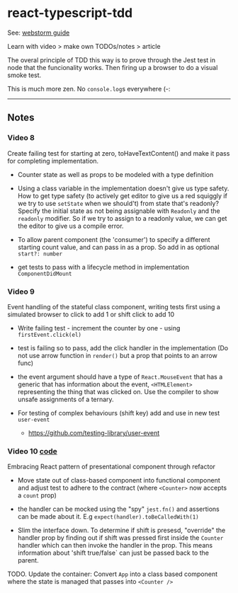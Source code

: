 # react-typescript-tdd

See: [webstorm guide](https://www.jetbrains.com/webstorm/guide/tutorials/react_typescript_tdd/project_setup/)

Learn with video > make own TODOs/notes > article

The overal principle of TDD this way is to prove through the Jest test in node that the funcionality works. Then firing up a browser to do a visual smoke test.

This is much more zen. No `console.log`s everywhere (-:

---

## Notes

### Video 8

Create failing test for starting at zero, toHaveTextContent() and make it pass for completing implementation.

- Counter state as well as props to be modeled with a type definition

- Using a class variable in the implementation doesn't give us type safety. How to get type safety (to actively get editor to give us a red squiggly if we try to use `setState` when we should't) from state that's readonly? Specify the initial state as not being assignable with `Readonly` and the `readonly` modifier. So if we try to assign to a readonly value, we can get the editor to give us a compile error.

- To allow parent component (the 'consumer') to specify a different starting count value, and can pass in as a prop. So add in as optional `start?: number`

- get tests to pass with a lifecycle method in implementation `ComponentDidMount`

### Video 9

Event handling of the stateful class component, writing tests first using a simulated browser to click to add 1 or shift click to add 10

- Write failing test - increment the counter by one - using `firstEvent.click(el)`

- test is failing so to pass, add the click handler in the implementation (Do not use arrow function in `render()` but a prop that points to an arrow func)

- the event argument should have a type of `React.MouseEvent` that has a generic that has information about the event, `<HTMLElement>` representing the thing that was clicked on. Use the compiler to show unsafe assignments of a ternary.

- For testing of complex behaviours (shift key) add and use in new test `user-event`
  - https://github.com/testing-library/user-event

### Video 10 [code](https://github.com/JetBrains/jetbrains_guide/tree/main/sites/webstorm-guide/demos/tutorials/react_typescript_tdd/presentation_components/src)

Embracing React pattern of presentational component through refactor

- Move state out of class-based component into functional component and adjust test to adhere to the contract (where `<Counter>` now accepts a `count` prop)

- the handler can be mocked using the "spy" `jest.fn()` and assertions can be made about it. E.g `expect(handler).toBeCalledWith(1)`

- Slim the interface down. To determine if shift is presesd, "override" the handler prop by finding out if shift was pressed first inside the `Counter` handler which can then invoke the handler in the prop. This means information about 'shift true/false` can just be passed back to the parent.

TODO. Update the container: Convert `App` into a class based component where the state is managed that passes into `<Counter />`
